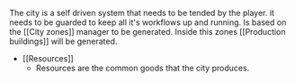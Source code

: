 The city is a self driven system that needs to be tended by the player. it needs to be guarded to keep all it's workflows up and running. Is based on the [[City zones]] manager to be generated. Inside this zones [[Production buildings]] will be generated.

- [[Resources]]
	- Resources are the common goods that the city produces.